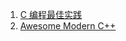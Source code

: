 


1. [C 编程最佳实践](https://www.ibm.com/developerworks/cn/linux/l-bppc/)
1. [Awesome Modern C++](https://github.com/rigtorp/awesome-modern-cpp/blob/master/README.md)
